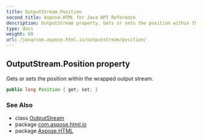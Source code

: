 ```yaml
---
title: OutputStream.Position
second_title: Aspose.HTML for Java API Reference
description: OutputStream property. Gets or sets the position within the wrapped output stream
type: docs
weight: 60
url: /java/com.aspose.html.io/outputstream/position/
---
```

## OutputStream.Position property

Gets or sets the position within the wrapped output stream.

```java
public long Position { get; set; }
```

### See Also

* class [OutputStream](../)
* package [com.aspose.html.io](../../outputstream/)
* package [Aspose.HTML](../../../)
